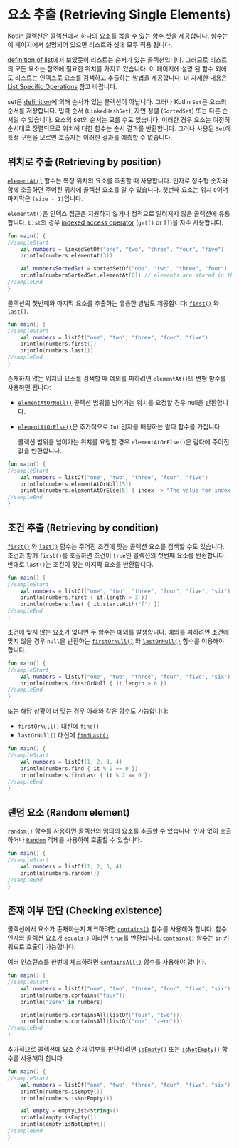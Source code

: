 # 요소 추출 \(Retrieving Single Elements\)

Kotlin 콜렉션은 콜렉션에서 하나의 요소를 뽑을 수 있는 함수 셋을 제공합니다. 함수는 이 페이지에서 설명되어 있으면 리스트와 셋에 모두 적용 됩니다.

[definition of list](https://app.gitbook.com/@bbiguduk/s/kotlin/language-guide/collections/kotlin-kotlin-collections-overview)에서 보았듯이 리스트는 순서가 있는 콜렉션입니다. 그러므로 리스트의 모든 요소는 참조에 필요한 위치를 가지고 있습니다. 이 페이지에 설명 된 함수 외에도 리스트는 인덱스로 요소를 검색하고 추출하는 방법을 제공합니다. 더 자세한 내용은 [List Specific Operations](https://app.gitbook.com/@bbiguduk/s/kotlin/language-guide/collections/list-specific-operations) 참고 바랍니다.

set은 [definition](https://app.gitbook.com/@bbiguduk/s/kotlin/language-guide/collections/kotlin-kotlin-collections-overview)에 의해 순서가 있는 콜렉션이 아닙니다. 그러나 Kotlin `Set`은 요소의 순서를 저장합니다. 입력 순서 \(`LinkedHashSet`\), 자연 정렬 \(`SortedSet`\) 또는 다른 순서일 수 있습니다. 요소의 set의 순서는 모를 수도 있습니다. 이러한 경우 요소는 여전히 순서대로 정렬되므로 위치에 대한 함수는 순서 결과를 반환합니다. 그러나 사용된 `Set`에 특정 구현을 모르면 호출자는 이러한 결과를 예측할 수 없습니다.

## 위치로 추출 \(Retrieving by position\)

[`elementAt()`](https://kotlinlang.org/api/latest/jvm/stdlib/kotlin.collections/element-at.html) 함수는 특정 위치의 요소를 추출할 때 사용합니다. 인자로 정수형 숫자와 함께 호출하면 주어진 위치에 콜렉션 요소를 알 수 있습니다. 첫번째 요소는 위치 `0`이며 마지막은 `(size - 1)`입니다.

`elementAt()`은 인덱스 접근은 지원하지 않거나 정적으로 알려지지 않은 콜렉션에 유용합니다. `List`의 경우 [indexed access operator](list-operations.html#retrieving-elements-by-index) \(`get()` or `[]`\)을 자주 사용합니다.

```kotlin
fun main() {
//sampleStart
    val numbers = linkedSetOf("one", "two", "three", "four", "five")
    println(numbers.elementAt(3))    

    val numbersSortedSet = sortedSetOf("one", "two", "three", "four")
    println(numbersSortedSet.elementAt(0)) // elements are stored in the ascending order
//sampleEnd
}
```

콜렉션의 첫번째와 마지막 요소를 추출하는 유용한 방법도 제공합니다: [`first()`](https://kotlinlang.org/api/latest/jvm/stdlib/kotlin.collections/first.html) 와 [`last()`](https://kotlinlang.org/api/latest/jvm/stdlib/kotlin.collections/last.html).

```kotlin
fun main() {
//sampleStart
    val numbers = listOf("one", "two", "three", "four", "five")
    println(numbers.first())    
    println(numbers.last())    
//sampleEnd
}
```

존재하지 않는 위치의 요소를 검색할 때 예외를 피하려면 `elementAt()`의 변형 함수를 사용하면 됩니다:

* [`elementAtOrNull()`](https://kotlinlang.org/api/latest/jvm/stdlib/kotlin.collections/element-at-or-null.html) 콜렉션 범위를 넘어가는 위치를 요청할 경우 null을 반환합니다.
* [`elementAtOrElse()`](https://kotlinlang.org/api/latest/jvm/stdlib/kotlin.collections/element-at-or-else.html)은 추가적으로 `Int` 인자를 매핑하는 람다 함수를 가집니다.

   콜렉션 범위를 넘어가는 위치를 요청할 경우 `elementAtOrElse()`은 람다에 주어진 값을 반환합니다.

```kotlin
fun main() {
//sampleStart
    val numbers = listOf("one", "two", "three", "four", "five")
    println(numbers.elementAtOrNull(5))
    println(numbers.elementAtOrElse(5) { index -> "The value for index $index is undefined"})
//sampleEnd
}
```

## 조건 추출 \(Retrieving by condition\)

[`first()`](https://kotlinlang.org/api/latest/jvm/stdlib/kotlin.collections/first.html) 와 [`last()`](https://kotlinlang.org/api/latest/jvm/stdlib/kotlin.collections/last.html) 함수는 주어진 조건에 맞는 콜렉션 요소를 검색할 수도 있습니다. 조건과 함께 `first()`를 호출하면 조건이 `true`인 콜렉션의 첫번째 요소를 반환합니다. 반대로 `last()`는 조건이 맞는 마지막 요소를 반환합니다.

```kotlin
fun main() {
//sampleStart
    val numbers = listOf("one", "two", "three", "four", "five", "six")
    println(numbers.first { it.length > 3 })
    println(numbers.last { it.startsWith("f") })
//sampleEnd
}
```

조건에 맞지 않는 요소가 없다면 두 함수는 예외를 발생합니다. 예외를 피하려면 조건에 맞지 않을 경우 `null`을 반환하는 [`firstOrNull()`](https://kotlinlang.org/api/latest/jvm/stdlib/kotlin.collections/first-or-null.html) 와 [`lastOrNull()`](https://kotlinlang.org/api/latest/jvm/stdlib/kotlin.collections/last-or-null.html) 함수를 이용해야 합니다.

```kotlin
fun main() {
//sampleStart
    val numbers = listOf("one", "two", "three", "four", "five", "six")
    println(numbers.firstOrNull { it.length > 6 })
//sampleEnd
}
```

또는 해당 상황이 더 맞는 경우 아래와 같은 함수도 가능합니다:

* `firstOrNull()` 대신에 [`find()`](https://kotlinlang.org/api/latest/jvm/stdlib/kotlin.collections/find.html)
* `lastOrNull()` 대신에 [`findLast()`](https://kotlinlang.org/api/latest/jvm/stdlib/kotlin.collections/find-last.html)

```kotlin
fun main() {
//sampleStart
    val numbers = listOf(1, 2, 3, 4)
    println(numbers.find { it % 2 == 0 })
    println(numbers.findLast { it % 2 == 0 })
//sampleEnd
}
```

## 랜덤 요소 \(Random element\)

[`random()`](https://kotlinlang.org/api/latest/jvm/stdlib/kotlin.collections/random.html) 함수를 사용하면 콜렉션의 임의의 요소를 추출할 수 있습니다. 인자 없이 호출하거나 [`Random`](https://kotlinlang.org/api/latest/jvm/stdlib/kotlin.random/-random/index.html) 객체를 사용하여 호출할 수 있습니다.

```kotlin
fun main() {
//sampleStart
    val numbers = listOf(1, 2, 3, 4)
    println(numbers.random())
//sampleEnd
}
```

## 존재 여부 판단 \(Checking existence\)

콜렉션에서 요소가 존재하는지 체크하려면 [`contains()`](https://kotlinlang.org/api/latest/jvm/stdlib/kotlin.collections/contains.html) 함수를 사용해야 합니다. 함수 인자와 콜렉션 요소가 `equals()` 이라면 `true`를 반환합니다. `contains()` 함수는 `in` 키워드로 호출이 가능합니다.

여러 인스턴스를 한번에 체크하려면 [`containsAll()`](https://kotlinlang.org/api/latest/jvm/stdlib/kotlin.collections/contains-all.html) 함수를 사용해야 합니다.

```kotlin
fun main() {
//sampleStart
    val numbers = listOf("one", "two", "three", "four", "five", "six")
    println(numbers.contains("four"))
    println("zero" in numbers)

    println(numbers.containsAll(listOf("four", "two")))
    println(numbers.containsAll(listOf("one", "zero")))
//sampleEnd
}
```

추가적으로 콜렉션에 요소 존재 여부를 판단하려면 [`isEmpty()`](https://kotlinlang.org/api/latest/jvm/stdlib/kotlin.collections/is-empty.html) 또는 [`isNotEmpty()`](https://kotlinlang.org/api/latest/jvm/stdlib/kotlin.collections/is-not-empty.html) 함수를 사용해야 합니다.

```kotlin
fun main() {
//sampleStart
    val numbers = listOf("one", "two", "three", "four", "five", "six")
    println(numbers.isEmpty())
    println(numbers.isNotEmpty())

    val empty = emptyList<String>()
    println(empty.isEmpty())
    println(empty.isNotEmpty())
//sampleEnd
}
```

